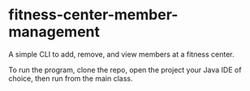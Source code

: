 # fitness-center-member-management

A simple CLI to add, remove, and view members at a fitness center.

To run the program, clone the repo, open the project your Java IDE of choice, then run from the main class.
